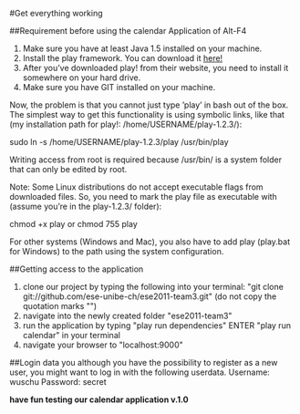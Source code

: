 #Get everything working

##Requirement before using the calendar Application of Alt-F4
1. Make sure you have at least Java 1.5 installed on your machine. 
2. Install the play framework. You can download it [here!](http://download.playframework.org/releases/play-1.2.3.zip)
3. After you’ve downloaded play! from their website, you need to install it somewhere on your hard drive.
4. Make sure you have GIT installed on your machine. 

Now, the problem is that you cannot just type ’play’ in bash out of the box. The simplest way to get this functionality is using symbolic links, like that (my installation path for play!: /home/USERNAME/play-1.2.3/):

sudo ln -s /home/USERNAME/play-1.2.3/play /usr/bin/play

Writing access from root is required because /usr/bin/ is a system folder that can only be edited by root.

Note: Some Linux distributions do not accept executable flags from downloaded files. So, you need to mark the play file as executable with (assume you’re in the play-1.2.3/ folder):

chmod +x play or chmod 755 play 

For other systems (Windows and Mac), you also have to add play (play.bat for Windows) to the path using the system configuration.

##Getting access to the application
1. clone our project by typing the following into your terminal: "git clone git://github.com/ese-unibe-ch/ese2011-team3.git" (do not copy the quotation marks "")
2. navigate into the newly created folder "ese2011-team3"
3. run the application by typing "play run dependencies" ENTER "play run calendar" in your terminal
4. navigate your browser to "localhost:9000" 

##Login data
you although you have the possibility to register as a new user, you might want to log in with the following userdata.
Username: wuschu
Password: secret

**have fun testing our calendar application v.1.0**

